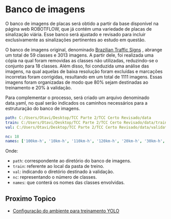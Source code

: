 # Banco de imagens
  
O banco de imagens de placas será obtido a partir da base disponível na página web ROBOTFLOW, que já contém uma variedade de placas de sinalização viária. Esse banco será ajustado e revisado para incluir exclusivamente as sinalizações pertinentes ao estudo em questão.

O banco de imagens original, denominado [Brazilian Traffic Signs](https://app.roboflow.com/otavio-bwqzl/brazilian-traffic-signs-hnifq-xmcu2/browse?queryText=&pageSize=50&startingIndex=0&browseQuery=true) , abrange um total de 59 classes e 3013 imagens. A partir dele, foi realizada uma cópia na qual foram removidas as classes não utilizadas, reduzindo-se o conjunto para 18 classes. Além disso, foi conduzida uma análise das imagens, na qual aquelas de baixa resolução foram excluídas e marcações incorretas foram corrigidas, resultando em um total de 1111 imagens. Essas imagens foram organizadas de modo que 80% sejam destinadas ao treinamento e 20% à validação.

Para complementar o processo, será criado um arquivo denominado data.yaml, no qual serão indicados os caminhos necessários para a estruturação do banco de imagens.

```yaml
path: C:/Users/Otavi/Desktop/TCC Parte 2/TCC Certo Revisado/data
train: C:/Users/Otavi/Desktop/TCC Parte 2/TCC Certo Revisado/data/train/images
val: C:/Users/Otavi/Desktop/TCC Parte 2/TCC Certo Revisado/data/validation/images

nc: 18
names: ['100km-h', '10km-h', '110km-h', '120km-h', '20km-h', '30km-h', '40km-h', '50km-h', '60km-h', '70km-h', '80km-h', '90km-h', 'Estacionamento', 'Lombada', 'Pare', 'Proibido Estacionar', 'Proibido Parar e Estacionar', 'Rotatoria'
```

Onde:
- `path`: correspondente ao diretório do banco de imagens.
- `train`: referente ao local da pasta de treino.
- `val`: indicando o diretório destinado à validação.
- `nc`: representando o número de classes.
- `names`: que conterá os nomes das classes envolvidas.

## Proximo Topico

- [Configuração do ambiente para treinamento YOLO](./docs/configuracao_do_ambiente_para_treinamento_yolo.md)
